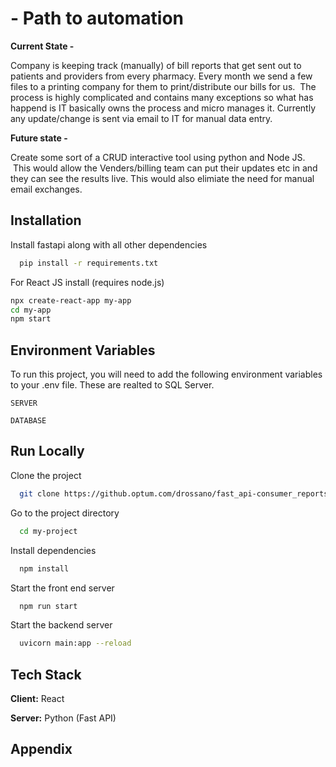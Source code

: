 # - Path to automation

**Current State -** 

Company is keeping track (manually) of bill reports that get sent out to patients and providers from every pharmacy. Every month we send a few files to a printing company for them to print/distribute our bills for us.  The process is highly complicated and contains many exceptions so what has happend is IT basically owns the process and micro manages it. Currently any update/change is sent via email to IT for manual data entry. 

**Future state -**

Create some sort of a CRUD interactive tool using python and Node JS.  This would allow the Venders/billing team can put their updates etc in and they can see the results live. This would also elimiate the need for manual email exchanges. 


## Installation

Install fastapi along with all other dependencies

```bash
  pip install -r requirements.txt
```

For React JS install (requires node.js)  
```bash
npx create-react-app my-app
cd my-app
npm start
```

## Environment Variables

To run this project, you will need to add the following environment variables to your .env file. These are realted to SQL Server. 

`SERVER`

`DATABASE`


## Run Locally

Clone the project

```bash
  git clone https://github.optum.com/drossano/fast_api-consumer_reports
```

Go to the project directory

```bash
  cd my-project
```

Install dependencies

```bash
  npm install
```

Start the front end server 

```bash
  npm run start
```

Start the backend server 

```bash
  uvicorn main:app --reload
```



## Tech Stack

**Client:** React

**Server:** Python (Fast API)


## Appendix

